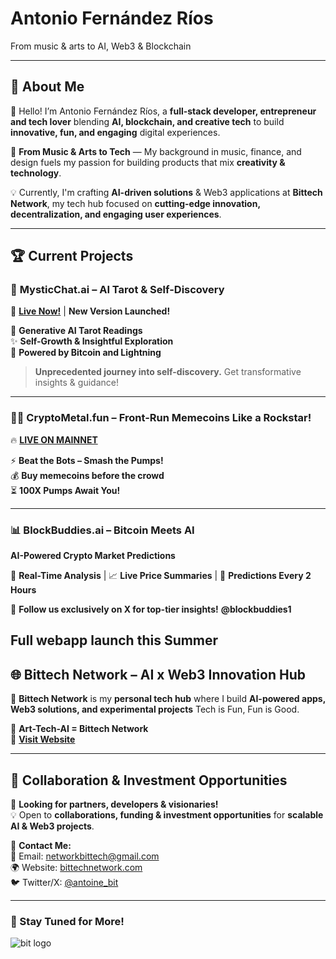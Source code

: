 # Antonio Fernández Ríos  
  From music & arts to AI, Web3 & Blockchain  

---

## 🌟 About Me  

👋 Hello! I’m Antonio Fernández Ríos, a **full-stack developer, entrepreneur and tech lover** blending **AI, blockchain, and creative tech** to build **innovative, fun, and engaging** digital experiences.  

🔮 **From Music & Arts to Tech** — My background in music, finance, and design fuels my passion for building products that mix **creativity & technology**.  

💡 Currently, I'm crafting **AI-driven solutions** & Web3 applications at **Bittech Network**, my tech hub focused on **cutting-edge innovation, decentralization, and engaging user experiences**.  

---

## 🏆 Current Projects  

### 🔮 **MysticChat.ai** – AI Tarot & Self-Discovery  
🚀 **[Live Now!](https://www.mystichat.ai/)** | **New Version Launched!**  

🔮 **Generative AI Tarot Readings**  
✨ **Self-Growth & Insightful Exploration**  
🤖 **Powered by Bitcoin and Lightning**  

> **Unprecedented journey into self-discovery.** Get transformative insights & guidance!  

---

### 🏴‍☠️ **CryptoMetal.fun** – **Front-Run Memecoins Like a Rockstar!**  
🔥 **[LIVE ON MAINNET](https://www.cryptometal.fun/)**  

⚡ **Beat the Bots – Smash the Pumps!**  
💰 **Buy memecoins before the crowd**  
⏳ **100X Pumps Await You!**  

---

### 📊 **BlockBuddies.ai** – **Bitcoin Meets AI**  
**AI-Powered Crypto Market Predictions**  

🔎 **Real-Time Analysis** | 📈 **Live Price Summaries** | 🚀 **Predictions Every 2 Hours**  

📢 **Follow us exclusively on X for top-tier insights!**  **@blockbuddies1**  

Full webapp launch this Summer
---

## 🌐 Bittech Network – AI x Web3 Innovation Hub  

🚀 **Bittech Network** is my **personal tech hub** where I build **AI-powered apps, Web3 solutions, and experimental projects** Tech is Fun, Fun is Good.  

💾 **Art-Tech-AI = Bittech Network**  
🔗 **[Visit Website](https://www.bittechnetwork.com/)**  

---

## 💎 Collaboration & Investment Opportunities  

🤝 **Looking for partners, developers & visionaries!**  
💡 Open to **collaborations, funding & investment opportunities** for **scalable AI & Web3 projects**.  

📩 **Contact Me:**  
📧 Email: [networkbittech@gmail.com](mailto:networkbittech@gmail.com)  
🌍 Website: [bittechnetwork.com](https://www.bittechnetwork.com)  
🐦 Twitter/X: [@antoine_bit](#)   

---

### 🚀 Stay Tuned for More!  

![bit logo](https://github.com/Kukaloka1/Kukaloka1/assets/130247025/a127acb3-5baf-48c3-b9e1-4f5158c8fd2b)  

